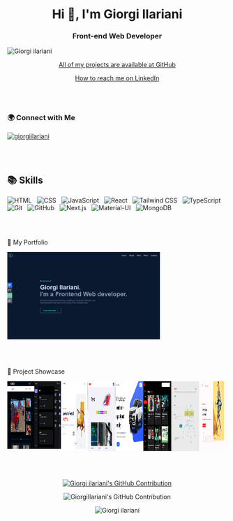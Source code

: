 <h1 align="center">Hi 👋, I'm Giorgi Ilariani</h1>
<h3 align="center">Front-end Web Developer</h3>


<p align="left"> 
  <img src="https://komarev.com/ghpvc/?username=GiorgiIariani&label=Profile%20views&color=3f5427&style=plastic" alt="Giorgi ilariani" /> 
</p>

<p align="center">
  <a href="https://github.com/GiorgiIlariani?tab=repositories">All of my projects are available at GitHub</a>
</p>

<p align="center">
  <a href="https://www.linkedin.com/in/giorgi-ilariani-69869a260/">How to reach me on LinkedIn</a>
</p>

<br/><br/>

<h3 align="left">🌍 Connect with Me</h3>
<p align="left">
  <a href="https://www.linkedin.com/in/giorgi-ilariani-69869a260/" target="blank">
    <img align="center" src="https://raw.githubusercontent.com/rahuldkjain/github-profile-readme-generator/master/src/images/icons/Social/linked-in-alt.svg" alt="giorgiilariani" height="30" width="40" /> 
  </a>
</p>

<br/><br/>

## 📚 Skills

<p align="left">
  <img src="https://img.shields.io/badge/HTML-%23E34F26.svg?style=flat&logo=html5&logoColor=white" alt="HTML" /> &nbsp;
  <img src="https://img.shields.io/badge/CSS-%231572B6.svg?style=flat&logo=css3&logoColor=white" alt="CSS" /> &nbsp;
  <img src="https://img.shields.io/badge/JavaScript-%23F7DF1E.svg?style=flat&logo=javascript&logoColor=black" alt="JavaScript" /> &nbsp;
  <img src="https://img.shields.io/badge/React-%2361DAFB.svg?style=flat&logo=react&logoColor=white" alt="React" /> &nbsp;
  <img src="https://img.shields.io/badge/Tailwind_CSS-%2338B2AC.svg?style=flat&logo=tailwind-css&logoColor=white" alt="Tailwind CSS" /> &nbsp;
  <img src="https://img.shields.io/badge/TypeScript-%23007ACC.svg?style=flat&logo=typescript&logoColor=white" alt="TypeScript" /> &nbsp;
  <img src="https://img.shields.io/badge/Git-%23F05032.svg?style=flat&logo=git&logoColor=white" alt="Git" /> &nbsp;
  <img src="https://img.shields.io/badge/GitHub-%23181717.svg?style=flat&logo=github&logoColor=white" alt="GitHub" /> &nbsp;
  <img src="https://img.shields.io/badge/Next.js-%23000000.svg?style=flat&logo=nextdotjs&logoColor=white" alt="Next.js" /> &nbsp;
  <img src="https://img.shields.io/badge/Material--UI-%230081CB.svg?style=flat&logo=material-ui&logoColor=white" alt="Material-UI" /> &nbsp;
  <img src="https://img.shields.io/badge/MongoDB-%2347A248.svg?style=flat&logo=mongodb&logoColor=white" alt="MongoDB" />
</p>

<br/><br/>

🚀 My Portfolio

<a href="https://portfolio-sigma-rosy-36.vercel.app/">
  <img src="/personal-portfolio.png"  alt="personal-portfolio" width="350px" height="200px" />
</a>

<br/><br/>

📂 Project Showcase
  
  <div style="display: flex;">
    <a href="https://300-aragvelii.vercel.app/">
      <img src="/aragveli.png" alt="aragveli logo" width="260px" height="155px" />
    </a>
    <a href="https://threads-kappa-three.vercel.app/">
      <img src="/threads.png" alt="threads" width="260px" height="155px" />
    </a>
    <a href="https://pricewise-alpha-eight.vercel.app/">
      <img src="/pricewise.png" alt="pricewise" width="260px" height="155px" />
    </a>
    <br></br>
    <a href="https://blogs-five-sigma.vercel.app/">
      <img src="/blogs.png" alt="blogs" width="270px" height="160px" />
    </a>
     <a href="https://carhub-alpha.vercel.app/">
      <img src="/carhub.png" alt="carhub" width="270px" height="160px" />
    </a>
     <a href="https://youtube-clone-psi-sandy.vercel.app/">
      <img src="/youtube_clone.png" alt="youtube clone" width="270px" height="160px" />
    </a>
     <a href="https://covid-questionary.vercel.app/">
      <img src="/Covid_questionary.png" alt="covid questionary" width="270px" height="160px" />
    </a>
     <a href="https://gym-exercises-self.vercel.app/">
      <img src="/gym_exercises.png" alt="gym exercises" width="270px" height="160px" />
    </a>
  </div>

<br/><br/> <!-- Add these lines to create more space -->

<p align="center">   
  <a href="https://github.com/nikanoza"> 
    <img src="https://github-profile-summary-cards.vercel.app/api/cards/profile-details?username=GiorgiIlariani&theme=radical" alt="Giorgi ilariani's GitHub Contribution"/>     </a>
</p>

<p align="center">   
  <img src="https://github-readme-stats.vercel.app/api/top-langs/?username=GiorgiIlariani" alt="GiorgiIlariani's GitHub Contribution"/>
</p>

<p align="center">
  <img src="https://github-readme-streak-stats.herokuapp.com/?user=GiorgiIlariani&" alt="Giorgi ilariani" />
</p>

